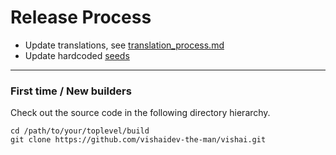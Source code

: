 Release Process
====================

* Update translations, see [translation_process.md](https://github.com/vishaidev-the-man/vishai/blob/master/doc/translation_process.md#syncing-with-transifex)
* Update hardcoded [seeds](/contrib/seeds)

* * *

### First time / New builders
Check out the source code in the following directory hierarchy.

	cd /path/to/your/toplevel/build
	git clone https://github.com/vishaidev-the-man/vishai.git


